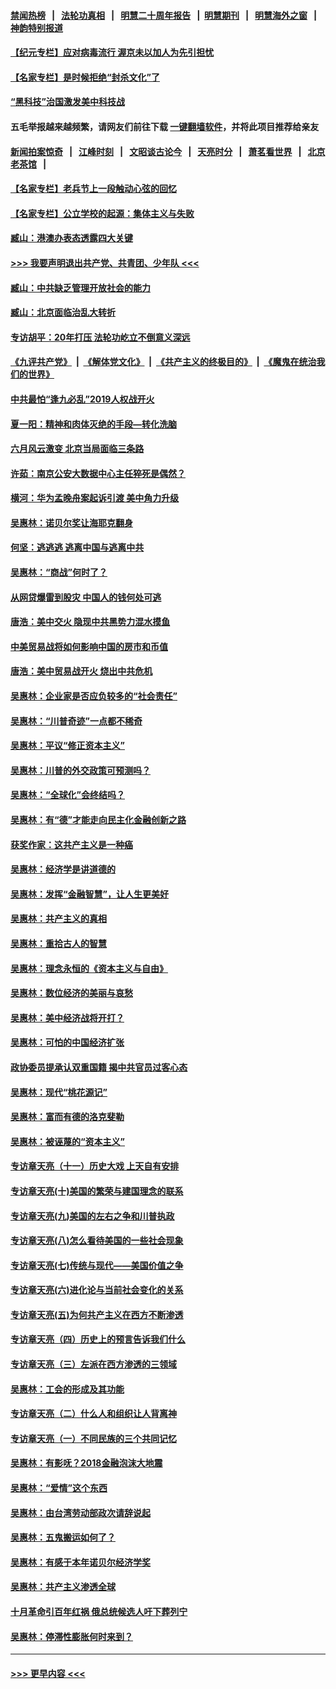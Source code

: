 #### [禁闻热榜](热点新闻.md?=0)  &nbsp;&nbsp;|&nbsp;&nbsp; [法轮功真相](https://github.com/gfw-breaker/truth/blob/master/README.md?=0) &nbsp;&nbsp;|&nbsp;&nbsp; [明慧二十周年报告](https://github.com/gfw-breaker/mh-reports/blob/master/README.md?=0) &nbsp;&nbsp;|&nbsp;&nbsp;[明慧期刊](https://github.com/gfw-breaker/mh-qikan) &nbsp;&nbsp;|&nbsp;&nbsp; [明慧海外之窗](https://github.com/gfw-breaker/mh-news/blob/master/README.md?=0) &nbsp;&nbsp;|&nbsp;&nbsp; [神韵特别报道](https://github.com/gfw-breaker/mh-news/blob/master/shenyun.md?=0)
#### [【纪元专栏】应对病毒流行 渥京未以加人为先引担忧](../pages/nsc423/n11875714.md?t=03041731) 
#### [【名家专栏】是时候拒绝“封杀文化”了](../pages/nsc423/n11814093.md?t=03041731) 
#### [“黑科技”治国激发美中科技战](../pages/nsc423/n11638056.md?t=03041731) 
#### 五毛举报越来越频繁，请网友们前往下载 [一键翻墙软件](https://github.com/gfw-breaker/ssr-accounts)，并将此项目推荐给亲友
#### [新闻拍案惊奇](https://github.com/gfw-breaker/banned-news/blob/master/pages/link4.md) &nbsp;&nbsp;|&nbsp;&nbsp; [江峰时刻](https://github.com/gfw-breaker/banned-news/blob/master/pages/link4.md) &nbsp;&nbsp;|&nbsp;&nbsp; [文昭谈古论今](https://github.com/gfw-breaker/banned-news/blob/master/pages/link4.md) &nbsp;&nbsp;|&nbsp;&nbsp; [天亮时分](https://github.com/gfw-breaker/banned-news/blob/master/pages/link4.md) &nbsp;&nbsp;|&nbsp;&nbsp; [萧茗看世界](https://github.com/gfw-breaker/banned-news/blob/master/pages/link4.md) &nbsp;&nbsp;|&nbsp;&nbsp; [北京老茶馆](https://github.com/gfw-breaker/banned-news/blob/master/pages/link4.md) &nbsp;&nbsp;|&nbsp;&nbsp; 
#### [【名家专栏】老兵节上一段触动心弦的回忆](../pages/nsc423/n11646016.md?t=03041731) 
#### [【名家专栏】公立学校的起源：集体主义与失败](../pages/nsc423/n11601833.md?t=03041731) 
#### [臧山：港澳办表态透露四大关键](../pages/nsc423/n11421628.md?t=03041731) 
#### [>>> 我要声明退出共产党、共青团、少年队 <<<](https://github.com/begood0513/goodnews/blob/master/quit/letter.md) 
#### [臧山：中共缺乏管理开放社会的能力](../pages/nsc423/n11407457.md?t=03041731) 
#### [臧山：北京面临治乱大转折](../pages/nsc423/n11406895.md?t=03041731) 
#### [专访胡平：20年打压 法轮功屹立不倒意义深远](../pages/nsc423/n11398800.md?t=03041731) 
#### [《九评共产党》](https://github.com/begood0513/9ping.md/blob/master/README.md) &nbsp;|&nbsp; [《解体党文化》](../../../../jtdwh.md/blob/master/README.md)  &nbsp;|&nbsp; [《共产主义的终极目的》](../../../../gczydzjmd.md/blob/master/README.md) &nbsp;|&nbsp; [《魔鬼在统治我们的世界》](../../../../mgztzwmdsj.md/blob/master/README.md) 
#### [中共最怕“逢九必乱”2019人权战开火](../pages/nsc423/n11385248.md?t=03041731) 
#### [夏一阳：精神和肉体灭绝的手段—转化洗脑](../pages/nsc423/n11368250.md?t=03041731) 
#### [六月风云激变 北京当局面临三条路](../pages/nsc423/n11313668.md?t=03041731) 
#### [许茹：南京公安大数据中心主任猝死是偶然？](../pages/nsc423/n11064744.md?t=03041731) 
#### [横河：华为孟晚舟案起诉引渡 美中角力升级](../pages/nsc423/n11027230.md?t=03041731) 
#### [吴惠林：诺贝尔奖让海耶克翻身](../pages/nsc423/n10890049.md?t=03041731) 
#### [何坚：逃逃逃 逃离中国与逃离中共](../pages/nsc423/n10592891.md?t=03041731) 
#### [吴惠林：“商战”何时了？](../pages/nsc423/n10573558.md?t=03041731) 
#### [从网贷爆雷到股灾 中国人的钱何处可逃](../pages/nsc423/n10572800.md?t=03041731) 
#### [唐浩：美中交火 隐现中共黑势力混水摸鱼](../pages/nsc423/n10544040.md?t=03041731) 
#### [中美贸易战将如何影响中国的房市和币值](../pages/nsc423/n10543697.md?t=03041731) 
#### [唐浩：美中贸易战开火 烧出中共危机](../pages/nsc423/n10540126.md?t=03041731) 
#### [吴惠林：企业家是否应负较多的“社会责任”](../pages/nsc423/n10535022.md?t=03041731) 
#### [吴惠林：“川普奇迹”一点都不稀奇](../pages/nsc423/n10512808.md?t=03041731) 
#### [吴惠林：平议“修正资本主义”](../pages/nsc423/n10495724.md?t=03041731) 
#### [吴惠林：川普的外交政策可预测吗？](../pages/nsc423/n10462387.md?t=03041731) 
#### [吴惠林：“全球化”会终结吗？](../pages/nsc423/n10452838.md?t=03041731) 
#### [吴惠林：有“德”才能走向民主化金融创新之路](../pages/nsc423/n10432292.md?t=03041731) 
#### [获奖作家：这共产主义是一种癌](../pages/nsc423/n10431541.md?t=03041731) 
#### [吴惠林：经济学是讲道德的](../pages/nsc423/n10398014.md?t=03041731) 
#### [吴惠林：发挥“金融智慧”，让人生更美好](../pages/nsc423/n10375019.md?t=03041731) 
#### [吴惠林：共产主义的真相](../pages/nsc423/n10351394.md?t=03041731) 
#### [吴惠林：重拾古人的智慧](../pages/nsc423/n10337691.md?t=03041731) 
#### [吴惠林：理念永恒的《资本主义与自由》](../pages/nsc423/n10316274.md?t=03041731) 
#### [吴惠林：数位经济的美丽与哀愁](../pages/nsc423/n10292946.md?t=03041731) 
#### [吴惠林：美中经济战将开打？](../pages/nsc423/n10258825.md?t=03041731) 
#### [吴惠林：可怕的中国经济扩张](../pages/nsc423/n10219147.md?t=03041731) 
#### [政协委员提承认双重国籍 揭中共官员过客心态](../pages/nsc423/n10208809.md?t=03041731) 
#### [吴惠林：现代“桃花源记”](../pages/nsc423/n10185234.md?t=03041731) 
#### [吴惠林：富而有德的洛克斐勒](../pages/nsc423/n10142264.md?t=03041731) 
#### [吴惠林：被诬蔑的“资本主义”](../pages/nsc423/n10124816.md?t=03041731) 
#### [专访章天亮（十一）历史大戏 上天自有安排](../pages/nsc423/n10094905.md?t=03041731) 
#### [专访章天亮(十)美国的繁荣与建国理念的联系](../pages/nsc423/n10094899.md?t=03041731) 
#### [专访章天亮(九)美国的左右之争和川普执政](../pages/nsc423/n10094889.md?t=03041731) 
#### [专访章天亮(八)怎么看待美国的一些社会现象](../pages/nsc423/n10094857.md?t=03041731) 
#### [专访章天亮(七)传统与现代——美国价值之争](../pages/nsc423/n10093140.md?t=03041731) 
#### [专访章天亮(六)进化论与当前社会变化的关系](../pages/nsc423/n10092036.md?t=03041731) 
#### [专访章天亮(五)为何共产主义在西方不断渗透](../pages/nsc423/n10083620.md?t=03041731) 
#### [专访章天亮（四）历史上的预言告诉我们什么](../pages/nsc423/n10083606.md?t=03041731) 
#### [专访章天亮（三）左派在西方渗透的三领域](../pages/nsc423/n10081115.md?t=03041731) 
#### [吴惠林：工会的形成及其功能](../pages/nsc423/n10080633.md?t=03041731) 
#### [专访章天亮（二）什么人和组织让人背离神](../pages/nsc423/n10076637.md?t=03041731) 
#### [专访章天亮（一）不同民族的三个共同记忆](../pages/nsc423/n10074188.md?t=03041731) 
#### [吴惠林：有影呒？2018金融泡沫大地震](../pages/nsc423/n10040534.md?t=03041731) 
#### [吴惠林：“爱情”这个东西](../pages/nsc423/n10019423.md?t=03041731) 
#### [吴惠林：由台湾劳动部政次请辞说起](../pages/nsc423/n9979679.md?t=03041731) 
#### [吴惠林：五鬼搬运如何了？](../pages/nsc423/n9925338.md?t=03041731) 
#### [吴惠林：有感于本年诺贝尔经济学奖](../pages/nsc423/n9871883.md?t=03041731) 
#### [吴惠林：共产主义渗透全球](../pages/nsc423/n9812748.md?t=03041731) 
#### [十月革命引百年红祸 俄总统候选人吁下葬列宁](../pages/nsc423/n9810182.md?t=03041731) 
#### [吴惠林：停滞性膨胀何时来到？](../pages/nsc423/n9764136.md?t=03041731) 

----
#### [ >>> 更早内容 <<< ](../indexes/nsc423-earlier.md)
